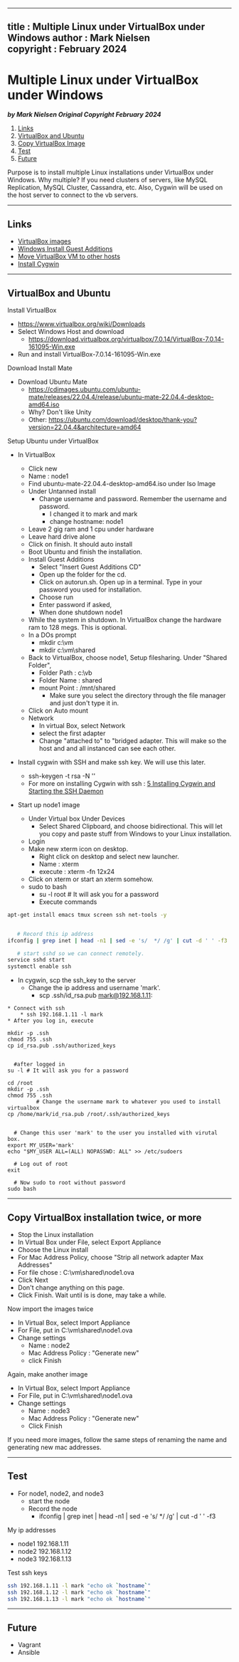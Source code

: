  
---
title : Multiple Linux under VirtualBox under Windows
author : Mark Nielsen  
copyright : February 2024  
---


Multiple Linux under VirtualBox under Windows
==============================

_**by Mark Nielsen
Original Copyright February 2024**_


1. [Links](#links)
2. [VirtualBox and Ubuntu](#v)
3. [Copy VirtualBox Image](#c)
3. [Test](#t)
4. [Future](#f)


Purpose is to install multiple Linux installations under VirtualBox under Windows. Why multiple? If you need clusters of servers, like
MySQL Replication, MySQL Cluster, Cassandra, etc. Also, Cygwin will be used on the host server to connect to the vb servers. 

* * *
<a name=Links></a>Links
-----
* [VirtualBox images](https://www.virtualbox.org/wiki/Downloads)
* [Windows Install Guest Additions](https://www.virtualbox.org/manual/ch04.html#additions-windows)
* [Move VirtualBox VM to other hosts](https://4sysops.com/archives/move-virtualbox-vm-to-other-hosts/#:~:text=If%20you're%20running%20VirtualBox,it%20on%20the%20target%20PC.)
* [Install Cygwin](https://www.cygwin.com/install.html)


* * *
<a name=v>VirtualBox and Ubuntu</a>
-----


Install VirtualBox
* https://www.virtualbox.org/wiki/Downloads
* Select Windows Host and download
    * https://download.virtualbox.org/virtualbox/7.0.14/VirtualBox-7.0.14-161095-Win.exe
* Run and install VirtualBox-7.0.14-161095-Win.exe

Download Install Mate
* Download Ubuntu Mate
  * https://cdimages.ubuntu.com/ubuntu-mate/releases/22.04.4/release/ubuntu-mate-22.04.4-desktop-amd64.iso
  * Why? Don't like Unity
  * Other: https://ubuntu.com/download/desktop/thank-you?version=22.04.4&architecture=amd64

Setup Ubuntu under VirtualBox
* In VirtualBox
    * Click new
    * Name : node1
    * Find ubuntu-mate-22.04.4-desktop-amd64.iso under Iso Image
    * Under Untanned install
         * Change username and password. Remember the username and password. 
             * I changed it to mark and mark
             * change hostname: node1
    * Leave 2 gig ram and 1 cpu under hardware
    * Leave hard drive alone
    * Click on finish. It should auto install
    * Boot Ubuntu and finish the installation. 
    * Install Guest Additions
        * Select "Insert Guest Additions CD"
        * Open up the folder for the cd.
        * Click on autorun.sh. Open up in a terminal. Type in your password you used for installation.
        * Choose run
        * Enter password if asked, 
        * When done shutdown node1
    * While the system in shutdown. In VirtualBox change the hardware ram to 128 megs. This is optional.
    * In a DOs prompt
        * mkdir c:\vm
        * mkdir c:\vm\shared
    * Back to VirtualBox, choose node1, Setup filesharing. Under "Shared Folder",
        * Folder Path : c:\vb
        * Folder Name : shared
        * mount Point : /mnt/shared
             * Make sure you select the directory through the file manager and just don't type it in.
	* Click on Auto mount     
    * Network
        * In virtual Box, select Network
        * select the first adapter
        * Change "attached to" to "bridged adapter. This will make so the host and and all instanced can see each other. 

* Install cygwin with SSH and make ssh key. We will use this later. 
    *  ssh-keygen -t rsa -N ''
    * For more on installing Cygwin with ssh : [5 Installing Cygwin and Starting the SSH Daemon](https://docs.oracle.com/cd/E24628_01/install.121/e22624/preinstall_req_cygwin_ssh.htm#EMBSC150)
    
* Start up node1 image
    * Under Virtual box Under Devices
        * Select Shared Clipboard, and choose bidirectional. This will let you copy and paste stuff from Windows to your Linux installation.  
    * Login
    * Make new xterm icon on desktop.
        * Right click on desktop and select new launcher.
        * Name : xterm
        * execute : xterm -fn 12x24
    * Click on xterm or start an xterm somehow. 	
    * sudo to bash
        * su -l root # It will ask you for a password
        * Execute commands
```bash
apt-get install emacs tmux screen ssh net-tools -y


   # Record this ip address
ifconfig | grep inet | head -n1 | sed -e 's/  */ /g' | cut -d ' ' -f3

   # start sshd so we can connect remotely. 
service sshd start
systemctl enable ssh
```
   * In cygwin, scp the ssh_key to the server
       * Change the ip address and username 'mark'.
           * scp .ssh/id_rsa.pub mark@192.168.1.11:

    * Connect with ssh
        * ssh 192.168.1.11 -l mark
    * After you log in, execute
```
mkdir -p .ssh
chmod 755 .ssh
cp id_rsa.pub .ssh/authorized_keys


  #after logged in
su -l # It will ask you for a password

cd /root
mkdir -p .ssh
chmod 755 .ssh
         # Change the username mark to whatever you used to install virtualbox
cp /home/mark/id_rsa.pub /root/.ssh/authorized_keys


  # Change this user 'mark' to the user you installed with virutal box. 
export MY_USER='mark'
echo "$MY_USER ALL=(ALL) NOPASSWD: ALL" >> /etc/sudoers

  # Log out of root
exit

  # Now sudo to root without password
sudo bash

```
   
* * *
<a name=c>Copy VirtualBox installation twice, or more
-----
* Stop the Linux installation
* In Virtual Box under File, select Export Appliance
* Choose the Linux install
* For Mac Address Policy, choose "Strip all network adapter Max Addresses"
* For file chose : C:\vm\shared\node1.ova
* Click Next
* Don't change anything on this page.
* Click Finish. Wait until is is done, may take a while. 


Now import the images twice
* In Virtual Box, select Import Appliance
* For File, put in  C:\vm\shared\node1.ova
* Change settings
    * Name : node2
    * Mac Address Policy : "Generate new"
    * click Finish


Again, make another image
* In Virtual Box, select Import Appliance
* For File, put in  C:\vm\shared\node1.ova
* Change settings
    * Name : node3
    * Mac Address Policy : "Generate new"
    * Click Finish

If you need more images, follow the same steps of renaming the name and generating new mac addresses.

* * *
<a name=t></a>Test
-----
* For node1, node2, and node3
    * start the node
    * Record the node
        * ifconfig | grep inet | head -n1 | sed -e 's/  */ /g' | cut -d ' ' -f3

My ip addresses
* node1  192.168.1.11
* node2  192.168.1.12
* node3  192.168.1.13

Test ssh keys

```bash
ssh 192.168.1.11 -l mark "echo ok `hostname`"
ssh 192.168.1.12 -l mark "echo ok `hostname`"
ssh 192.168.1.13 -l mark "echo ok `hostname`"

```

* * *
<a name=f></a>Future
-----
* Vagrant
* Ansible